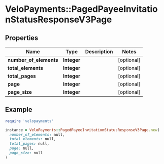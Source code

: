 # VeloPayments::PagedPayeeInvitationStatusResponseV3Page

## Properties

| Name | Type | Description | Notes |
| ---- | ---- | ----------- | ----- |
| **number_of_elements** | **Integer** |  | [optional] |
| **total_elements** | **Integer** |  | [optional] |
| **total_pages** | **Integer** |  | [optional] |
| **page** | **Integer** |  | [optional] |
| **page_size** | **Integer** |  | [optional] |

## Example

```ruby
require 'velopayments'

instance = VeloPayments::PagedPayeeInvitationStatusResponseV3Page.new(
  number_of_elements: null,
  total_elements: null,
  total_pages: null,
  page: null,
  page_size: null
)
```

